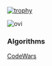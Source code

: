 [![trophy](https://github-profile-trophy.vercel.app/?username=z7ealth&title=Stars,Followers,Commits,Repositories,MultipleLang,PullRequest&theme=nord)](https://github.com/ryo-ma/github-profile-trophy)

<img src="https://github-readme-stats.vercel.app/api/top-langs?username=z7ealth&show_icons=true&locale=en&layout=compact&theme=material-palenight" alt="ovi" />

### Algorithms

[CodeWars](https://www.codewars.com/users/z7ealth)
